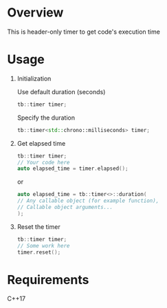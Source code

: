 # Overview

This is header-only timer to get code's execution time

# Usage

1. Initialization

    Use default duration (seconds)
    ```c++
    tb::timer timer;
    ```

    Specify the duration
    ```c++
    tb::timer<std::chrono::milliseconds> timer;
    ```
   
2. Get elapsed time
    ```c++
    tb::timer timer;
    // Your code here
    auto elapsed_time = timer.elapsed();
    ```
   or
    ```c++
    auto elapsed_time = tb::timer<>::duration(
    // Any callable object (for example function),
    // Callable object arguments...        
    );
    ```
3. Reset the timer
    ```c++
    tb::timer timer;
    // Some work here
    timer.reset();
    ```

# Requirements

C++17